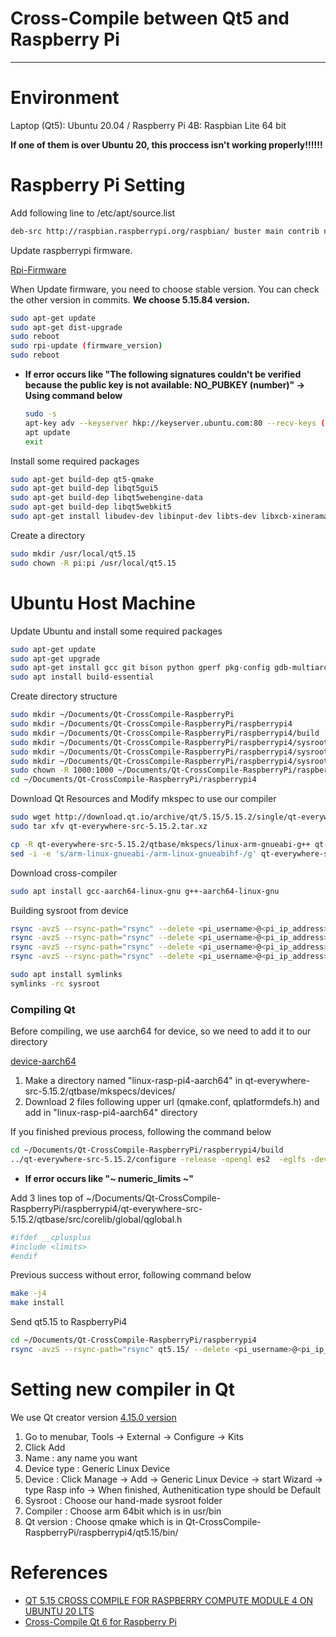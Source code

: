# **Cross-Compile between Qt5 and Raspberry Pi**

---

# Environment

Laptop (Qt5): Ubuntu 20.04 / Raspberry Pi 4B: Raspbian Lite 64 bit

**If one of them is over Ubuntu 20, this proccess isn't working properly!!!!!!**

# Raspberry Pi Setting

Add following line to /etc/apt/source.list

```bash
deb-src http://raspbian.raspberrypi.org/raspbian/ buster main contrib non-free rpi
```

Update raspberrypi firmware.

[Rpi-Firmware](https://github.com/raspberrypi/rpi-firmware)

When Update firmware, you need to choose stable version. You can check the other version in commits. **We choose 5.15.84 version.**

```bash
sudo apt-get update
sudo apt-get dist-upgrade
sudo reboot
sudo rpi-update (firmware_version)
sudo reboot
```

- **If error occurs like "The following signatures couldn't be verified because the public key is not available: NO_PUBKEY (number)" -> Using command below**
    
    ```bash
    sudo -s
    apt-key adv --keyserver hkp://keyserver.ubuntu.com:80 --recv-keys (number)
    apt update
    exit
    ```
    

Install some required packages

```bash
sudo apt-get build-dep qt5-qmake
sudo apt-get build-dep libqt5gui5
sudo apt-get build-dep libqt5webengine-data
sudo apt-get build-dep libqt5webkit5
sudo apt-get install libudev-dev libinput-dev libts-dev libxcb-xinerama0-dev libxcb-xinerama0 gdbserver
```

Create a directory

```bash
sudo mkdir /usr/local/qt5.15
sudo chown -R pi:pi /usr/local/qt5.15
```

# Ubuntu Host Machine

Update Ubuntu and install some required packages

```bash
sudo apt-get update
sudo apt-get upgrade
sudo apt-get install gcc git bison python gperf pkg-config gdb-multiarch
sudo apt install build-essential
```

Create directory structure

```bash
sudo mkdir ~/Documents/Qt-CrossCompile-RaspberryPi
sudo mkdir ~/Documents/Qt-CrossCompile-RaspberryPi/raspberrypi4
sudo mkdir ~/Documents/Qt-CrossCompile-RaspberryPi/raspberrypi4/build
sudo mkdir ~/Documents/Qt-CrossCompile-RaspberryPi/raspberrypi4/sysroot
sudo mkdir ~/Documents/Qt-CrossCompile-RaspberryPi/raspberrypi4/sysroot/usr
sudo mkdir ~/Documents/Qt-CrossCompile-RaspberryPi/raspberrypi4/sysroot/opt
sudo chown -R 1000:1000 ~/Documents/Qt-CrossCompile-RaspberryPi/raspberrypi4
cd ~/Documents/Qt-CrossCompile-RaspberryPi/raspberrypi4
```

Download Qt Resources and Modify mkspec to use our compiler

```bash
sudo wget http://download.qt.io/archive/qt/5.15/5.15.2/single/qt-everywhere-src-5.15.2.tar.xz
sudo tar xfv qt-everywhere-src-5.15.2.tar.xz

cp -R qt-everywhere-src-5.15.2/qtbase/mkspecs/linux-arm-gnueabi-g++ qt-everywhere-src-5.15.2/qtbase/mkspecs/linux-arm-gnueabihf-g++
sed -i -e 's/arm-linux-gnueabi-/arm-linux-gnueabihf-/g' qt-everywhere-src-5.15.2/qtbase/mkspecs/linux-arm-gnueabihf-g++/qmake.conf
```

Download cross-compiler

```bash
sudo apt install gcc-aarch64-linux-gnu g++-aarch64-linux-gnu
```

Building sysroot from device

```bash
rsync -avzS --rsync-path="rsync" --delete <pi_username>@<pi_ip_address>:/lib/ sysroot/lib
rsync -avzS --rsync-path="rsync" --delete <pi_username>@<pi_ip_address>:/usr/include/ sysroot/usr/include
rsync -avzS --rsync-path="rsync" --delete <pi_username>@<pi_ip_address>:/usr/lib/ sysroot/usr/lib
rsync -avzS --rsync-path="rsync" --delete <pi_username>@<pi_ip_address>:/opt/vc/ sysroot/opt/vc

sudo apt install symlinks
symlinks -rc sysroot
```

### Compiling Qt

Before compiling, we use aarch64 for device, so we need to add it to our directory

[device-aarch64](https://code.qt.io/cgit/qt/qtbase.git/tree/mkspecs/devices/linux-rasp-pi4-aarch64)

1. Make a directory named "linux-rasp-pi4-aarch64" in qt-everywhere-src-5.15.2/qtbase/mkspecs/devices/
2. Download 2 files following upper url (qmake.conf, qplatformdefs.h) and add in "linux-rasp-pi4-aarch64" directory

If you finished previous process, following the command below

```bash
cd ~/Documents/Qt-CrossCompile-RaspberryPi/raspberrypi4/build
../qt-everywhere-src-5.15.2/configure -release -opengl es2  -eglfs -device linux-rasp-pi4-aarch64 -device-option CROSS_COMPILE=aarch64-linux-gnu- -sysroot ~/Documents/Qt-CrossCompile-RaspberryPi/raspberrypi4/sysroot -prefix /usr/local/qt5.15 -extprefix ~/Documents/Qt-CrossCompile-RaspberryPi/raspberrypi4/qt5.15 -opensource -confirm-license -skip qtscript -skip qtwayland -skip qtwebengine -nomake tests -make libs -pkg-config -no-use-gold-linker -v -recheck
```

- **If error occurs like "~ numeric_limits ~"**

Add 3 lines top of ~/Documents/Qt-CrossCompile-RaspberryPi/raspberrypi4/qt-everywhere-src-5.15.2/qtbase/src/corelib/global/qglobal.h

```bash
#ifdef __cplusplus
#include <limits>
#endif
```

Previous success without error, following command below

```bash
make -j4
make install
```

Send qt5.15 to RaspberryPi4

```bash
cd ~/Documents/Qt-CrossCompile-RaspberryPi/raspberrypi4
rsync -avzS --rsync-path="rsync" qt5.15/ --delete <pi_username>@<pi_ip_address>:/usr/local/qt5.15/
```

# Setting new compiler in Qt

We use Qt creator version [4.15.0 version](https://download.qt.io/archive/qtcreator/4.15/4.15.0/)

1. Go to menubar, Tools -> External -> Configure -> Kits
2. Click Add
3. Name : any name you want
4. Device type : Generic Linux Device
5. Device : Click Manage -> Add -> Generic Linux Device -> start Wizard -> type Rasp info -> When finished, Authenitication type should be Default
6. Sysroot : Choose our hand-made sysroot folder
7. Compiler : Choose arm 64bit which is in usr/bin
8. Qt version : Choose qmake which is in Qt-CrossCompile-RaspberryPi/raspberrypi4/qt5.15/bin/

# References

- [QT 5.15 CROSS COMPILE FOR RASPBERRY COMPUTE MODULE 4 ON UBUNTU 20 LTS](https://www.interelectronix.com/qt-515-cross-compilation-raspberry-compute-module-4-ubuntu-20-lts.html)
- [Cross-Compile Qt 6 for Raspberry Pi](https://wiki.qt.io/Cross-Compile_Qt_6_for_Raspberry_Pi)